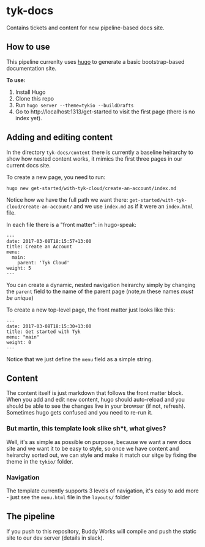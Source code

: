 # tyk-docs

Contains tickets and content for new pipeline-based docs site.

## How to use

This pipeline currenlty uses [hugo](http://gohugo.io/) to generate a basic bootstrap-based documentation site.

**To use:**

1. Install Hugo 
2. Clone this repo 
3. Run `hugo server --theme=tykio --buildDrafts`
4. Go to  http://localhost:1313/get-started to visit the first page (there is no index yet).


## Adding and editing content

In the directory `tyk-docs/content` there is currently a baseline heirarchy to show how nested content works, it mimics the first three pages in our current docs site.

To create a new page, you need to run:

`hugo new get-started/with-tyk-cloud/create-an-account/index.md`

Notice how we have the full path we want there: `get-started/with-tyk-cloud/create-an-account/` and we use `index.md` as if it were an `index.html` file.

In each file there is a "front matter": in hugo-speak:

```
---
date: 2017-03-08T18:15:57+13:00
title: Create an Account
menu:
  main:
    parent: 'Tyk Cloud'
weight: 5
---
```

You can create a dynamic, nested navigation heirarchy simply by changing the `parent` field to the name of the parent page (note,m these names *must be unique*)

To create a new top-level page, the front matter just looks like this:

```
--- 
date: 2017-03-08T18:15:30+13:00
title: Get started with Tyk
menu: "main"
weight: 0
---
```

Notice that we just define the `menu` field as a simple string. 

## Content

The content itself is just markdown that follows the front matter block. When you add and edit new content, hugo should auto-reload and you should be able to see the changes live in your browser (if not, refresh). Sometimes hugo gets confused and you need to re-run it.

### But martin, this template look slike sh*t, what gives?

Well, it's as simple as possible on purpose, because we want a new docs site and we want it to be easy to style, so once we have content and heirarchy sorted out, we can style and make it match our sitge by fixing the theme in the `tykio/` folder.

### Navigation

The template currently supports 3 levels of navigation, it's easy to add more - just see the `menu.html` file in the `layouts/` folder

## The pipeline

If you push to this repository, Buddy Works will compile and push the static site to our dev server (details in slack).